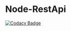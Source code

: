 # Node-RestApi
[![Codacy Badge](https://api.codacy.com/project/badge/Grade/9a785207cc2e4c11aec2b0c6b6b1427e)](https://app.codacy.com/manual/hkwarui/Node-RestApi?utm_source=github.com&utm_medium=referral&utm_content=hkwarui/Node-RestApi&utm_campaign=Badge_Grade_Settings)